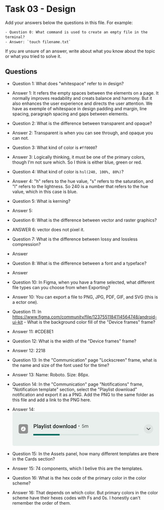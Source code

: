 # Task 03 - Design

Add your answers below the questions in this file. For example: 

```
- Question 0: What command is used to create an empty file in the terminal?
- Answer: `touch filename.txt`
```

If you are unsure of an answer, write about what you know about the topic or what you tried to solve it.

## Questions

- Question 1: What does "whitespace" refer to in design?
- Answer 1: It refers the empty spaces between the elements on a page. It normally improves readability and creats balance and harmony. But it also enhances the user experience and directs the user attention. We have as exemple of whitespace in design padding and margin, line spacing, paragraph spacing and gaps between elements.  

- Question 2: What is the difference between transparent and opaque?
- Answer 2: Transparent is when you can see through, and opaque you can not.

- Question 3: What kind of color is `#ff0000`?
- Answer 3: Logically thinking, it must be one of the primary colors, though I'm not sure which. So I think is either blue, green or red. 

- Question 4: What kind of color is `hsl(240, 100%, 80%)`?
- Answer 4: "h" refers to the hue value, "s" refers to the saturation, and "l" refers to the lightness. So 240 is a number that refers to the hue value, which in this case is blue.

- Question 5: What is kerning?
- Answer 5:

- Question 6: What is the difference between vector and raster graphics?
- ANSWER 6: vector does not pixel it.

- Question 7: What is the difference between lossy and lossless compression?
- Answer

- Question 8: What is the difference between a font and a typeface?
- Answer

- Question 10: In Figma, when you have a frame selected, what different file types can you choose from when Exporting?
- Answer 10: You can export a file to PNG, JPG, PDF, GIF, and SVG (this is a ector one).

- Question 11: In https://www.figma.com/community/file/1237551184114564748/android-ui-kit - What is the background color fill of the "Device frames" frame?
- Answer 11: #CDE8E1

- Question 12: What is the width of the "Device frames" frame?
- Answer 12: 2218

- Question 13: In the "Communication" page "Lockscreen" frame, what is the name and size of the font used for the time?
- Answer 13: Name: Roboto. Size: 86px.

- Question 14: In the "Communication" page "Notifications" frame, "Notification template" section, select the "Playlist download" notification and export it as a PNG. Add the PNG to the same folder as this file and add a link to the PNG here.
- Answer 14: ![Alt text](Playlist-download.png)

- Question 15: In the Assets panel, how many different templates are there in the Cards section?
- Answer 15: 74 components, which I belive this are the templates.

- Question 16: What is the hex code of the primary color in the color scheme?
- Answer 16: That depends on which color. But primary colors in the color scheme have their hexes codes with Fs and 0s. I honestly can't remember the order of them.